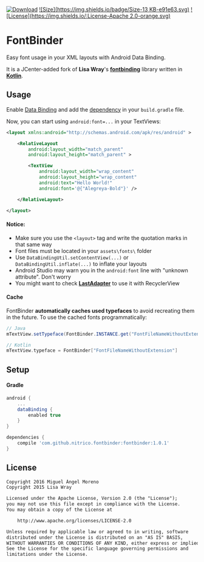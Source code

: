 [![Download](https://api.bintray.com/packages/moreno/maven/fontbinder/images/download.svg)](https://bintray.com/moreno/maven/fontbinder/_latestVersion)
[![Size](https://img.shields.io/badge/Size-13 KB-e91e63.svg)](http://www.methodscount.com/?lib=com.github.nitrico.fontbinder%3Afontbinder%3A%2B)
[![License](https://img.shields.io/:License-Apache 2.0-orange.svg)](http://www.apache.org/licenses/LICENSE-2.0.html)

# FontBinder

Easy font usage in your XML layouts with Android Data Binding.

It is a JCenter-added fork of **Lisa Wray**'s [**fontbinding**](https://github.com/lisawray/fontbinding) library written in [**Kotlin**](http://kotlinlang.org).

## Usage

Enable [Data Binding](https://developer.android.com/topic/libraries/data-binding/index.html) and add the [dependency](https://github.com/nitrico/FontBinder#setup) in your `build.gradle` file.

Now, you can start using `android:font=...` in your TextViews:

```xml
<layout xmlns:android="http://schemas.android.com/apk/res/android" >

    <RelativeLayout
        android:layout_width="match_parent"
        android:layout_height="match_parent" >

        <TextView
            android:layout_width="wrap_content"
            android:layout_height="wrap_content"
            android:text="Hello World!"
            android:font='@{"Alegreya-Bold"}' />

    </RelativeLayout>

</layout>
```

#### Notice:
* Make sure you use the `<layout>` tag and write the quotation marks in that same way
* Font files must be located in your `assets\fonts\` folder
* Use `DataBindingUtil.setContentView(...)` or `DataBindingUtil.inflate(...)` to inflate your layouts
* Android Studio may warn you in the `android:font` line with "unknown attribute". Don't worry
* You might want to check [**LastAdapter**](https://github.com/nitrico/LastAdapter) to use it with RecyclerView


#### Cache

FontBinder **automatically caches used typefaces** to avoid recreating them in the future. To use the cached fonts programmatically:

```java
// Java
mTextView.setTypeface(FontBinder.INSTANCE.get("FontFileNameWithoutExtension"));
```
```kotlin
// Kotlin
mTextView.typeface = FontBinder["FontFileNameWithoutExtension"]
```

## Setup

#### Gradle

```gradle
android {
    ...
    dataBinding { 
        enabled true 
    }
}

dependencies {
    compile 'com.github.nitrico.fontbinder:fontbinder:1.0.1'
}
```

## License
```txt
Copyright 2016 Miguel Ángel Moreno
Copyright 2015 Lisa Wray

Licensed under the Apache License, Version 2.0 (the "License");
you may not use this file except in compliance with the License.
You may obtain a copy of the License at

    http://www.apache.org/licenses/LICENSE-2.0

Unless required by applicable law or agreed to in writing, software
distributed under the License is distributed on an "AS IS" BASIS,
WITHOUT WARRANTIES OR CONDITIONS OF ANY KIND, either express or implied.
See the License for the specific language governing permissions and
limitations under the License.
```
